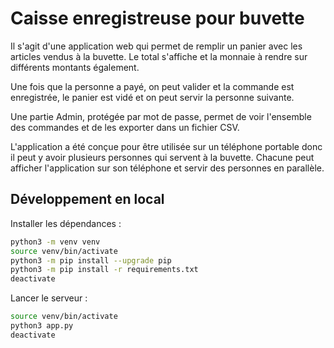 # Caisse enregistreuse pour buvette

Il s'agit d'une application web qui permet de remplir un panier
avec les articles vendus à la buvette. Le total s'affiche et
la monnaie à rendre sur différents montants également.

Une fois que la personne a payé, on peut valider et la commande
est enregistrée, le panier est vidé et on peut servir la 
personne suivante.

Une partie Admin, protégée par mot de passe, permet de voir
l'ensemble des commandes et de les exporter dans un fichier CSV.

L'application a été conçue pour être utilisée sur un téléphone
portable donc il peut y avoir plusieurs personnes qui servent
à la buvette. Chacune peut afficher l'application sur son
téléphone et servir des personnes en parallèle.

## Développement en local

Installer les dépendances :

```bash
python3 -m venv venv
source venv/bin/activate
python3 -m pip install --upgrade pip
python3 -m pip install -r requirements.txt
deactivate
```

Lancer le serveur :

```bash
source venv/bin/activate
python3 app.py
deactivate
```

